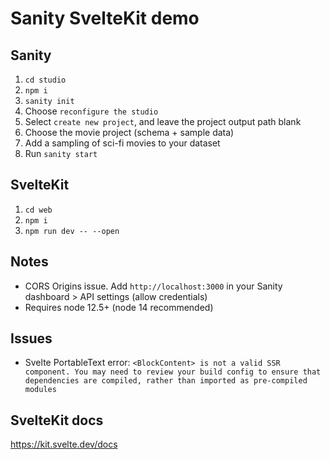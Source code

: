 # Sanity SvelteKit demo

## Sanity

1.  `cd studio`
2.  `npm i`
3.  `sanity init`
4.  Choose `reconfigure the studio`
5.  Select `create new project`, and leave the project output path blank
6.  Choose the movie project (schema + sample data)
7.  Add a sampling of sci-fi movies to your dataset
8.  Run `sanity start`

## SvelteKit

1.  `cd web`
2.  `npm i`
3.  `npm run dev -- --open`

## Notes

- CORS Origins issue. Add `http://localhost:3000` in your Sanity dashboard > API settings (allow credentials)
- Requires node 12.5+ (node 14 recommended)

## Issues

- Svelte PortableText error:
  `<BlockContent> is not a valid SSR component. You may need to review your build config to ensure that dependencies are compiled, rather than imported as pre-compiled modules`

## SvelteKit docs

https://kit.svelte.dev/docs
